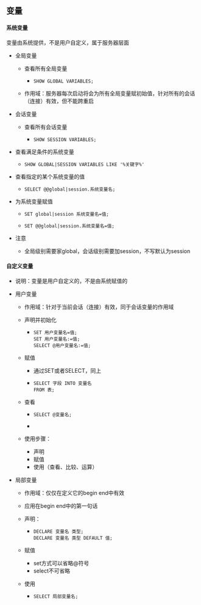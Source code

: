 ## 变量

#### 系统变量

变量由系统提供，不是用户自定义，属于服务器层面

- 全局变量

  - 查看所有全局变量

    - ```mysql
      SHOW GLOBAL VARIABLES;
      ```

  - 作用域：服务器每次启动将会为所有全局变量赋初始值，针对所有的会话（连接）有效，但不能跨重启

- 会话变量

  - 查看所有会话变量

    - ```mysql
      SHOW SESSION VARIABLES;
      ```

- 查看满足条件的系统变量

  - ```mysql
    SHOW GLOBAL|SESSION VARIABLES LIKE '%关键字%'
    ```

- 查看指定的某个系统变量的值

  - ```mysql
    SELECT @@global|session.系统变量名;
    ```

- 为系统变量赋值

  - ```mysql
    SET global|session 系统变量名=值;
    ```

  - ```mysql
    SET @@global|session.系统变量名=值;
    ```

- 注意

  - 全局级别需要家global，会话级别需要加session，不写默认为session

#### 自定义变量

- 说明：变量是用户自定义的，不是由系统赋值的

- 用户变量

  - 作用域：针对于当前会话（连接）有效，同于会话变量的作用域

  - 声明并初始化

    - ```mysql
      SET 用户变量名=值;
      SET 用户变量名:=值;
      SELECT @用户变量名:=值;
      ```

  - 赋值

    - 通过SET或者SELECT，同上

    - ```mysql
      SELECT 字段 INTO 变量名
      FROM 表;
      ```

  - 查看

    - ```mysql
      SELECT @变量名;
      ```

    - 

  - 使用步骤：

    - 声明
    - 赋值
    - 使用（查看、比较、运算）

- 局部变量

  - 作用域：仅仅在定义它的begin end中有效

  - 应用在begin end中的第一句话

  - 声明：

    - ```mysql
      DECLARE 变量名 类型;
      DECLARE 变量名 类型 DEFAULT 值;
      ```

  - 赋值

    - set方式可以省略@符号
    - select不可省略

  - 使用

    - ```mysql
      SELECT 局部变量名;
      ```